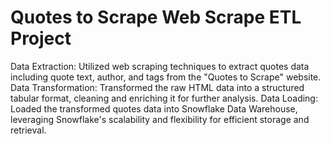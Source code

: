 # Quotes to Scrape Web Scrape ETL Project
Data Extraction: Utilized web scraping techniques to extract
quotes data including quote text, author, and tags from the
"Quotes to Scrape" website.
Data Transformation: Transformed the raw HTML data into a
structured tabular format, cleaning and enriching it for further
analysis.
Data Loading: Loaded the transformed quotes data into
Snowflake Data Warehouse, leveraging Snowflake's scalability
and flexibility for efficient storage and retrieval.
